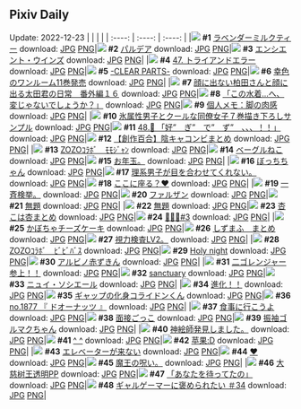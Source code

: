 ## Pixiv Daily
Update: 2022-12-23
|      |      |      |
| :----: | :----: | :----: |
|![](https://pixiv.microyu.workers.dev/c/240x480/img-master/img/2022/12/22/00/00/13/103791362_p0_master1200.jpg) **#1** [ラベンダーミルクティー](https://www.pixiv.net/artworks/103791362) download: [JPG](https://pixiv.microyu.workers.dev/img-original/img/2022/12/22/00/00/13/103791362_p0.jpg) [PNG](https://pixiv.microyu.workers.dev/img-original/img/2022/12/22/00/00/13/103791362_p0.png)|![](https://pixiv.microyu.workers.dev/c/240x480/img-master/img/2022/12/22/00/01/04/103791526_p0_master1200.jpg) **#2** [パルデア](https://www.pixiv.net/artworks/103791526) download: [JPG](https://pixiv.microyu.workers.dev/img-original/img/2022/12/22/00/01/04/103791526_p0.jpg) [PNG](https://pixiv.microyu.workers.dev/img-original/img/2022/12/22/00/01/04/103791526_p0.png)|![](https://pixiv.microyu.workers.dev/c/240x480/img-master/img/2022/12/22/00/00/21/103791396_p0_master1200.jpg) **#3** [エンシエント・ウインズ](https://www.pixiv.net/artworks/103791396) download: [JPG](https://pixiv.microyu.workers.dev/img-original/img/2022/12/22/00/00/21/103791396_p0.jpg) [PNG](https://pixiv.microyu.workers.dev/img-original/img/2022/12/22/00/00/21/103791396_p0.png)|
|![](https://pixiv.microyu.workers.dev/c/240x480/img-master/img/2022/12/21/00/00/02/103766401_p0_master1200.jpg) **#4** [47. トライアンドエラー](https://www.pixiv.net/artworks/103766401) download: [JPG](https://pixiv.microyu.workers.dev/img-original/img/2022/12/21/00/00/02/103766401_p0.jpg) [PNG](https://pixiv.microyu.workers.dev/img-original/img/2022/12/21/00/00/02/103766401_p0.png)|![](https://pixiv.microyu.workers.dev/c/240x480/img-master/img/2022/12/21/00/03/58/103766726_p0_master1200.jpg) **#5** [-CLEAR PARTS-](https://www.pixiv.net/artworks/103766726) download: [JPG](https://pixiv.microyu.workers.dev/img-original/img/2022/12/21/00/03/58/103766726_p0.jpg) [PNG](https://pixiv.microyu.workers.dev/img-original/img/2022/12/21/00/03/58/103766726_p0.png)|![](https://pixiv.microyu.workers.dev/c/240x480/img-master/img/2022/12/21/01/12/45/103768428_p0_master1200.jpg) **#6** [幸色のワンルーム11巻発売](https://www.pixiv.net/artworks/103768428) download: [JPG](https://pixiv.microyu.workers.dev/img-original/img/2022/12/21/01/12/45/103768428_p0.jpg) [PNG](https://pixiv.microyu.workers.dev/img-original/img/2022/12/21/01/12/45/103768428_p0.png)|
|![](https://pixiv.microyu.workers.dev/c/240x480/img-master/img/2022/12/21/20/14/28/103784776_p0_master1200.jpg) **#7** [顔に出ない柏田さんと顔に出る太田君の日常　番外編１６](https://www.pixiv.net/artworks/103784776) download: [JPG](https://pixiv.microyu.workers.dev/img-original/img/2022/12/21/20/14/28/103784776_p0.jpg) [PNG](https://pixiv.microyu.workers.dev/img-original/img/2022/12/21/20/14/28/103784776_p0.png)|![](https://pixiv.microyu.workers.dev/c/240x480/img-master/img/2022/12/21/17/56/48/103781405_p0_master1200.jpg) **#8** [「この水着…へ、変じゃないでしょうか？」](https://www.pixiv.net/artworks/103781405) download: [JPG](https://pixiv.microyu.workers.dev/img-original/img/2022/12/21/17/56/48/103781405_p0.jpg) [PNG](https://pixiv.microyu.workers.dev/img-original/img/2022/12/21/17/56/48/103781405_p0.png)|![](https://pixiv.microyu.workers.dev/c/240x480/img-master/img/2022/12/22/08/00/04/103798363_p0_master1200.jpg) **#9** [個人メモ：脚の肉感](https://www.pixiv.net/artworks/103798363) download: [JPG](https://pixiv.microyu.workers.dev/img-original/img/2022/12/22/08/00/04/103798363_p0.jpg) [PNG](https://pixiv.microyu.workers.dev/img-original/img/2022/12/22/08/00/04/103798363_p0.png)|
|![](https://pixiv.microyu.workers.dev/c/240x480/img-master/img/2022/12/22/00/01/36/103791564_p0_master1200.jpg) **#10** [氷属性男子とクールな同僚女子７巻描き下ろしサンプル](https://www.pixiv.net/artworks/103791564) download: [JPG](https://pixiv.microyu.workers.dev/img-original/img/2022/12/22/00/01/36/103791564_p0.jpg) [PNG](https://pixiv.microyu.workers.dev/img-original/img/2022/12/22/00/01/36/103791564_p0.png)|![](https://pixiv.microyu.workers.dev/c/240x480/img-master/img/2022/12/22/00/00/22/103791403_p0_master1200.jpg) **#11** [48.💌 「好”　ぎ”　で”　ず”　、、、！！」](https://www.pixiv.net/artworks/103791403) download: [JPG](https://pixiv.microyu.workers.dev/img-original/img/2022/12/22/00/00/22/103791403_p0.jpg) [PNG](https://pixiv.microyu.workers.dev/img-original/img/2022/12/22/00/00/22/103791403_p0.png)|![](https://pixiv.microyu.workers.dev/c/240x480/img-master/img/2022/12/22/19/00/34/103807931_p0_master1200.jpg) **#12** [【創作百合】陰キャコンビまとめ](https://www.pixiv.net/artworks/103807931) download: [JPG](https://pixiv.microyu.workers.dev/img-original/img/2022/12/22/19/00/34/103807931_p0.jpg) [PNG](https://pixiv.microyu.workers.dev/img-original/img/2022/12/22/19/00/34/103807931_p0.png)|
|![](https://pixiv.microyu.workers.dev/c/240x480/img-master/img/2022/12/21/18/11/52/103781822_p0_master1200.jpg) **#13** [ZOZOｺﾗﾎﾞ　ﾓﾓｼﾞｬﾝ](https://www.pixiv.net/artworks/103781822) download: [JPG](https://pixiv.microyu.workers.dev/img-original/img/2022/12/21/18/11/52/103781822_p0.jpg) [PNG](https://pixiv.microyu.workers.dev/img-original/img/2022/12/21/18/11/52/103781822_p0.png)|![](https://pixiv.microyu.workers.dev/c/240x480/img-master/img/2022/12/21/20/30/01/103785168_p0_master1200.jpg) **#14** [ベーグルねこ](https://www.pixiv.net/artworks/103785168) download: [JPG](https://pixiv.microyu.workers.dev/img-original/img/2022/12/21/20/30/01/103785168_p0.jpg) [PNG](https://pixiv.microyu.workers.dev/img-original/img/2022/12/21/20/30/01/103785168_p0.png)|![](https://pixiv.microyu.workers.dev/c/240x480/img-master/img/2022/12/21/15/21/48/103778812_p0_master1200.jpg) **#15** [お年玉。](https://www.pixiv.net/artworks/103778812) download: [JPG](https://pixiv.microyu.workers.dev/img-original/img/2022/12/21/15/21/48/103778812_p0.jpg) [PNG](https://pixiv.microyu.workers.dev/img-original/img/2022/12/21/15/21/48/103778812_p0.png)|
|![](https://pixiv.microyu.workers.dev/c/240x480/img-master/img/2022/12/21/00/00/09/103766438_p0_master1200.jpg) **#16** [ぼっちちゃん](https://www.pixiv.net/artworks/103766438) download: [JPG](https://pixiv.microyu.workers.dev/img-original/img/2022/12/21/00/00/09/103766438_p0.jpg) [PNG](https://pixiv.microyu.workers.dev/img-original/img/2022/12/21/00/00/09/103766438_p0.png)|![](https://pixiv.microyu.workers.dev/c/240x480/img-master/img/2022/12/22/12/48/58/103801813_p0_master1200.jpg) **#17** [理系男子が目を合わせてくれない。](https://www.pixiv.net/artworks/103801813) download: [JPG](https://pixiv.microyu.workers.dev/img-original/img/2022/12/22/12/48/58/103801813_p0.jpg) [PNG](https://pixiv.microyu.workers.dev/img-original/img/2022/12/22/12/48/58/103801813_p0.png)|![](https://pixiv.microyu.workers.dev/c/240x480/img-master/img/2022/12/21/00/00/40/103766543_p0_master1200.jpg) **#18** [ここに座る？❤️](https://www.pixiv.net/artworks/103766543) download: [JPG](https://pixiv.microyu.workers.dev/img-original/img/2022/12/21/00/00/40/103766543_p0.jpg) [PNG](https://pixiv.microyu.workers.dev/img-original/img/2022/12/21/00/00/40/103766543_p0.png)|
|![](https://pixiv.microyu.workers.dev/c/240x480/img-master/img/2022/12/21/10/44/43/103774874_p0_master1200.jpg) **#19** [一斉検挙。](https://www.pixiv.net/artworks/103774874) download: [JPG](https://pixiv.microyu.workers.dev/img-original/img/2022/12/21/10/44/43/103774874_p0.jpg) [PNG](https://pixiv.microyu.workers.dev/img-original/img/2022/12/21/10/44/43/103774874_p0.png)|![](https://pixiv.microyu.workers.dev/c/240x480/img-master/img/2022/12/22/00/00/20/103791391_p0_master1200.jpg) **#20** [ファルザン](https://www.pixiv.net/artworks/103791391) download: [JPG](https://pixiv.microyu.workers.dev/img-original/img/2022/12/22/00/00/20/103791391_p0.jpg) [PNG](https://pixiv.microyu.workers.dev/img-original/img/2022/12/22/00/00/20/103791391_p0.png)|![](https://pixiv.microyu.workers.dev/c/240x480/img-master/img/2022/12/21/02/27/01/103769795_p0_master1200.jpg) **#21** [無題](https://www.pixiv.net/artworks/103769795) download: [JPG](https://pixiv.microyu.workers.dev/img-original/img/2022/12/21/02/27/01/103769795_p0.jpg) [PNG](https://pixiv.microyu.workers.dev/img-original/img/2022/12/21/02/27/01/103769795_p0.png)|
|![](https://pixiv.microyu.workers.dev/c/240x480/img-master/img/2022/12/21/05/39/27/103771913_p0_master1200.jpg) **#22** [無題](https://www.pixiv.net/artworks/103771913) download: [JPG](https://pixiv.microyu.workers.dev/img-original/img/2022/12/21/05/39/27/103771913_p0.jpg) [PNG](https://pixiv.microyu.workers.dev/img-original/img/2022/12/21/05/39/27/103771913_p0.png)|![](https://pixiv.microyu.workers.dev/c/240x480/img-master/img/2022/12/21/01/18/36/103768556_p0_master1200.jpg) **#23** [杏こは杏まとめ](https://www.pixiv.net/artworks/103768556) download: [JPG](https://pixiv.microyu.workers.dev/img-original/img/2022/12/21/01/18/36/103768556_p0.jpg) [PNG](https://pixiv.microyu.workers.dev/img-original/img/2022/12/21/01/18/36/103768556_p0.png)|![](https://pixiv.microyu.workers.dev/c/240x480/img-master/img/2022/12/22/00/46/31/103792927_p0_master1200.jpg) **#24** [🖤🐰🖤#3](https://www.pixiv.net/artworks/103792927) download: [JPG](https://pixiv.microyu.workers.dev/img-original/img/2022/12/22/00/46/31/103792927_p0.jpg) [PNG](https://pixiv.microyu.workers.dev/img-original/img/2022/12/22/00/46/31/103792927_p0.png)|
|![](https://pixiv.microyu.workers.dev/c/240x480/img-master/img/2022/12/22/20/30/01/103810147_p0_master1200.jpg) **#25** [かぼちゃチーズケーキ](https://www.pixiv.net/artworks/103810147) download: [JPG](https://pixiv.microyu.workers.dev/img-original/img/2022/12/22/20/30/01/103810147_p0.jpg) [PNG](https://pixiv.microyu.workers.dev/img-original/img/2022/12/22/20/30/01/103810147_p0.png)|![](https://pixiv.microyu.workers.dev/c/240x480/img-master/img/2022/12/21/16/45/10/103780092_p0_master1200.jpg) **#26** [しずまふ　まとめ](https://www.pixiv.net/artworks/103780092) download: [JPG](https://pixiv.microyu.workers.dev/img-original/img/2022/12/21/16/45/10/103780092_p0.jpg) [PNG](https://pixiv.microyu.workers.dev/img-original/img/2022/12/21/16/45/10/103780092_p0.png)|![](https://pixiv.microyu.workers.dev/c/240x480/img-master/img/2022/12/21/20/27/46/103784811_p0_master1200.jpg) **#27** [視力検査LV2。](https://www.pixiv.net/artworks/103784811) download: [JPG](https://pixiv.microyu.workers.dev/img-original/img/2022/12/21/20/27/46/103784811_p0.jpg) [PNG](https://pixiv.microyu.workers.dev/img-original/img/2022/12/21/20/27/46/103784811_p0.png)|
|![](https://pixiv.microyu.workers.dev/c/240x480/img-master/img/2022/12/22/18/33/58/103807293_p0_master1200.jpg) **#28** [ZOZOｺﾗﾎﾞ　ﾋﾞﾋﾞﾊﾞｽ](https://www.pixiv.net/artworks/103807293) download: [JPG](https://pixiv.microyu.workers.dev/img-original/img/2022/12/22/18/33/58/103807293_p0.jpg) [PNG](https://pixiv.microyu.workers.dev/img-original/img/2022/12/22/18/33/58/103807293_p0.png)|![](https://pixiv.microyu.workers.dev/c/240x480/img-master/img/2022/12/22/18/13/40/103806839_p0_master1200.jpg) **#29** [Holy night](https://www.pixiv.net/artworks/103806839) download: [JPG](https://pixiv.microyu.workers.dev/img-original/img/2022/12/22/18/13/40/103806839_p0.jpg) [PNG](https://pixiv.microyu.workers.dev/img-original/img/2022/12/22/18/13/40/103806839_p0.png)|![](https://pixiv.microyu.workers.dev/c/240x480/img-master/img/2022/12/21/19/23/18/103783443_p0_master1200.jpg) **#30** [アルビノ赤ずきん](https://www.pixiv.net/artworks/103783443) download: [JPG](https://pixiv.microyu.workers.dev/img-original/img/2022/12/21/19/23/18/103783443_p0.jpg) [PNG](https://pixiv.microyu.workers.dev/img-original/img/2022/12/21/19/23/18/103783443_p0.png)|
|![](https://pixiv.microyu.workers.dev/c/240x480/img-master/img/2022/12/21/10/40/37/103774826_p0_master1200.jpg) **#31** [二ゴレンジャー参上！！](https://www.pixiv.net/artworks/103774826) download: [JPG](https://pixiv.microyu.workers.dev/img-original/img/2022/12/21/10/40/37/103774826_p0.jpg) [PNG](https://pixiv.microyu.workers.dev/img-original/img/2022/12/21/10/40/37/103774826_p0.png)|![](https://pixiv.microyu.workers.dev/c/240x480/img-master/img/2022/12/22/00/00/21/103791399_p0_master1200.jpg) **#32** [sanctuary](https://www.pixiv.net/artworks/103791399) download: [JPG](https://pixiv.microyu.workers.dev/img-original/img/2022/12/22/00/00/21/103791399_p0.jpg) [PNG](https://pixiv.microyu.workers.dev/img-original/img/2022/12/22/00/00/21/103791399_p0.png)|![](https://pixiv.microyu.workers.dev/c/240x480/img-master/img/2022/12/21/19/41/06/103783899_p0_master1200.jpg) **#33** [ニュイ・ソシエール](https://www.pixiv.net/artworks/103783899) download: [JPG](https://pixiv.microyu.workers.dev/img-original/img/2022/12/21/19/41/06/103783899_p0.jpg) [PNG](https://pixiv.microyu.workers.dev/img-original/img/2022/12/21/19/41/06/103783899_p0.png)|
|![](https://pixiv.microyu.workers.dev/c/240x480/img-master/img/2022/12/21/21/13/51/103786411_p0_master1200.jpg) **#34** [進化！！](https://www.pixiv.net/artworks/103786411) download: [JPG](https://pixiv.microyu.workers.dev/img-original/img/2022/12/21/21/13/51/103786411_p0.jpg) [PNG](https://pixiv.microyu.workers.dev/img-original/img/2022/12/21/21/13/51/103786411_p0.png)|![](https://pixiv.microyu.workers.dev/c/240x480/img-master/img/2022/12/22/00/00/32/103791439_p0_master1200.jpg) **#35** [ギャップの化身コライドンくん](https://www.pixiv.net/artworks/103791439) download: [JPG](https://pixiv.microyu.workers.dev/img-original/img/2022/12/22/00/00/32/103791439_p0.jpg) [PNG](https://pixiv.microyu.workers.dev/img-original/img/2022/12/22/00/00/32/103791439_p0.png)|![](https://pixiv.microyu.workers.dev/c/240x480/img-master/img/2022/12/21/22/58/03/103789459_p0_master1200.jpg) **#36** [no.1877 『 ドオーナッツ 』](https://www.pixiv.net/artworks/103789459) download: [JPG](https://pixiv.microyu.workers.dev/img-original/img/2022/12/21/22/58/03/103789459_p0.jpg) [PNG](https://pixiv.microyu.workers.dev/img-original/img/2022/12/21/22/58/03/103789459_p0.png)|
|![](https://pixiv.microyu.workers.dev/c/240x480/img-master/img/2022/12/22/00/02/59/103791641_p0_master1200.jpg) **#37** [食事に行こうよ](https://www.pixiv.net/artworks/103791641) download: [JPG](https://pixiv.microyu.workers.dev/img-original/img/2022/12/22/00/02/59/103791641_p0.jpg) [PNG](https://pixiv.microyu.workers.dev/img-original/img/2022/12/22/00/02/59/103791641_p0.png)|![](https://pixiv.microyu.workers.dev/c/240x480/img-master/img/2022/12/22/17/56/19/103806393_p0_master1200.jpg) **#38** [面接ごっこ](https://www.pixiv.net/artworks/103806393) download: [JPG](https://pixiv.microyu.workers.dev/img-original/img/2022/12/22/17/56/19/103806393_p0.jpg) [PNG](https://pixiv.microyu.workers.dev/img-original/img/2022/12/22/17/56/19/103806393_p0.png)|![](https://pixiv.microyu.workers.dev/c/240x480/img-master/img/2022/12/22/17/46/56/103806208_p0_master1200.jpg) **#39** [振袖ゴルマクちゃん](https://www.pixiv.net/artworks/103806208) download: [JPG](https://pixiv.microyu.workers.dev/img-original/img/2022/12/22/17/46/56/103806208_p0.jpg) [PNG](https://pixiv.microyu.workers.dev/img-original/img/2022/12/22/17/46/56/103806208_p0.png)|
|![](https://pixiv.microyu.workers.dev/c/240x480/img-master/img/2022/12/21/18/29/06/103782189_p0_master1200.jpg) **#40** [神絵師発見しました。](https://www.pixiv.net/artworks/103782189) download: [JPG](https://pixiv.microyu.workers.dev/img-original/img/2022/12/21/18/29/06/103782189_p0.jpg) [PNG](https://pixiv.microyu.workers.dev/img-original/img/2022/12/21/18/29/06/103782189_p0.png)|![](https://pixiv.microyu.workers.dev/c/240x480/img-master/img/2022/12/22/01/01/43/103793286_p0_master1200.jpg) **#41** [^ ^](https://www.pixiv.net/artworks/103793286) download: [JPG](https://pixiv.microyu.workers.dev/img-original/img/2022/12/22/01/01/43/103793286_p0.jpg) [PNG](https://pixiv.microyu.workers.dev/img-original/img/2022/12/22/01/01/43/103793286_p0.png)|![](https://pixiv.microyu.workers.dev/c/240x480/img-master/img/2022/12/21/13/14/07/103776990_p0_master1200.jpg) **#42** [苹果:D](https://www.pixiv.net/artworks/103776990) download: [JPG](https://pixiv.microyu.workers.dev/img-original/img/2022/12/21/13/14/07/103776990_p0.jpg) [PNG](https://pixiv.microyu.workers.dev/img-original/img/2022/12/21/13/14/07/103776990_p0.png)|
|![](https://pixiv.microyu.workers.dev/c/240x480/img-master/img/2022/12/21/17/04/48/103780460_p0_master1200.jpg) **#43** [エレベーターが来ない](https://www.pixiv.net/artworks/103780460) download: [JPG](https://pixiv.microyu.workers.dev/img-original/img/2022/12/21/17/04/48/103780460_p0.jpg) [PNG](https://pixiv.microyu.workers.dev/img-original/img/2022/12/21/17/04/48/103780460_p0.png)|![](https://pixiv.microyu.workers.dev/c/240x480/img-master/img/2022/12/21/00/00/04/103766417_p0_master1200.jpg) **#44** [❤️‍](https://www.pixiv.net/artworks/103766417) download: [JPG](https://pixiv.microyu.workers.dev/img-original/img/2022/12/21/00/00/04/103766417_p0.jpg) [PNG](https://pixiv.microyu.workers.dev/img-original/img/2022/12/21/00/00/04/103766417_p0.png)|![](https://pixiv.microyu.workers.dev/c/240x480/img-master/img/2022/12/22/18/21/08/103806373_p0_master1200.jpg) **#45** [魔王の呪い。](https://www.pixiv.net/artworks/103806373) download: [JPG](https://pixiv.microyu.workers.dev/img-original/img/2022/12/22/18/21/08/103806373_p0.jpg) [PNG](https://pixiv.microyu.workers.dev/img-original/img/2022/12/22/18/21/08/103806373_p0.png)|
|![](https://pixiv.microyu.workers.dev/c/240x480/img-master/img/2022/12/22/10/58/02/103800186_p0_master1200.jpg) **#46** [大慈树王透明PP](https://www.pixiv.net/artworks/103800186) download: [JPG](https://pixiv.microyu.workers.dev/img-original/img/2022/12/22/10/58/02/103800186_p0.jpg) [PNG](https://pixiv.microyu.workers.dev/img-original/img/2022/12/22/10/58/02/103800186_p0.png)|![](https://pixiv.microyu.workers.dev/c/240x480/img-master/img/2022/12/21/18/00/03/103781485_p0_master1200.jpg) **#47** [「あなたを待ってたの」](https://www.pixiv.net/artworks/103781485) download: [JPG](https://pixiv.microyu.workers.dev/img-original/img/2022/12/21/18/00/03/103781485_p0.jpg) [PNG](https://pixiv.microyu.workers.dev/img-original/img/2022/12/21/18/00/03/103781485_p0.png)|![](https://pixiv.microyu.workers.dev/c/240x480/img-master/img/2022/12/21/14/23/02/103777986_p0_master1200.jpg) **#48** [ギャルゲーマーに褒められたい ＃34](https://www.pixiv.net/artworks/103777986) download: [JPG](https://pixiv.microyu.workers.dev/img-original/img/2022/12/21/14/23/02/103777986_p0.jpg) [PNG](https://pixiv.microyu.workers.dev/img-original/img/2022/12/21/14/23/02/103777986_p0.png)|
